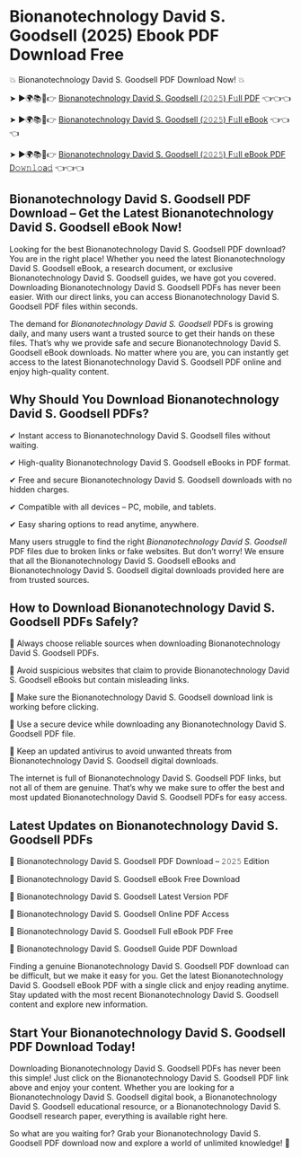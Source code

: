 # Bionanotechnology David S. Goodsell (2025) Ebook PDF Download Free

💥 Bionanotechnology David S. Goodsell PDF Download Now! 💥

➤ ►🌍📚📱👉 [Bionanotechnology David S. Goodsell (𝟸𝟶𝟸𝟻) F𝚞ll PDF](https://getpdf.xyz/bionanotechnology-david-s.-goodsell) 👈👈👈


➤ ►🌍📚📱👉 [Bionanotechnology David S. Goodsell (𝟸𝟶𝟸𝟻) F𝚞ll eBook](https://getpdf.xyz/bionanotechnology-david-s.-goodsell) 👈👈👈


➤ ►🌍📚📱👉 [Bionanotechnology David S. Goodsell (𝟸𝟶𝟸𝟻) F𝚞ll eBook PDF D𝚘𝚠𝚗𝚕𝚘a𝚍](https://getpdf.xyz/bionanotechnology-david-s.-goodsell) 👈👈👈


## Bionanotechnology David S. Goodsell PDF Download – Get the Latest Bionanotechnology David S. Goodsell eBook Now!

Looking for the best Bionanotechnology David S. Goodsell PDF download? You are in the right place! Whether you need the latest Bionanotechnology David S. Goodsell eBook, a research document, or exclusive Bionanotechnology David S. Goodsell guides, we have got you covered. Downloading Bionanotechnology David S. Goodsell PDFs has never been easier. With our direct links, you can access Bionanotechnology David S. Goodsell PDF files within seconds.

The demand for *Bionanotechnology David S. Goodsell* PDFs is growing daily, and many users want a trusted source to get their hands on these files. That’s why we provide safe and secure Bionanotechnology David S. Goodsell eBook downloads. No matter where you are, you can instantly get access to the latest Bionanotechnology David S. Goodsell PDF online and enjoy high-quality content.

## Why Should You Download Bionanotechnology David S. Goodsell PDFs?

✔ Instant access to Bionanotechnology David S. Goodsell files without waiting.

✔ High-quality Bionanotechnology David S. Goodsell eBooks in PDF format.

✔ Free and secure Bionanotechnology David S. Goodsell downloads with no hidden charges.

✔ Compatible with all devices – PC, mobile, and tablets.

✔ Easy sharing options to read anytime, anywhere.

Many users struggle to find the right *Bionanotechnology David S. Goodsell* PDF files due to broken links or fake websites. But don’t worry! We ensure that all the Bionanotechnology David S. Goodsell eBooks and Bionanotechnology David S. Goodsell digital downloads provided here are from trusted sources.

## How to Download Bionanotechnology David S. Goodsell PDFs Safely?

📌 Always choose reliable sources when downloading Bionanotechnology David S. Goodsell PDFs.

📌 Avoid suspicious websites that claim to provide Bionanotechnology David S. Goodsell eBooks but contain misleading links.

📌 Make sure the Bionanotechnology David S. Goodsell download link is working before clicking.

📌 Use a secure device while downloading any Bionanotechnology David S. Goodsell PDF file.

📌 Keep an updated antivirus to avoid unwanted threats from Bionanotechnology David S. Goodsell digital downloads.

The internet is full of Bionanotechnology David S. Goodsell PDF links, but not all of them are genuine. That’s why we make sure to offer the best and most updated Bionanotechnology David S. Goodsell PDFs for easy access.

## Latest Updates on Bionanotechnology David S. Goodsell PDFs

🔹 Bionanotechnology David S. Goodsell PDF Download – 𝟸𝟶𝟸𝟻 Edition

🔹 Bionanotechnology David S. Goodsell eBook Free Download

🔹 Bionanotechnology David S. Goodsell Latest Version PDF

🔹 Bionanotechnology David S. Goodsell Online PDF Access

🔹 Bionanotechnology David S. Goodsell Full eBook PDF Free

🔹 Bionanotechnology David S. Goodsell Guide PDF Download

Finding a genuine Bionanotechnology David S. Goodsell PDF download can be difficult, but we make it easy for you. Get the latest Bionanotechnology David S. Goodsell eBook PDF with a single click and enjoy reading anytime. Stay updated with the most recent Bionanotechnology David S. Goodsell content and explore new information.

## Start Your Bionanotechnology David S. Goodsell PDF Download Today!

Downloading Bionanotechnology David S. Goodsell PDFs has never been this simple! Just click on the Bionanotechnology David S. Goodsell PDF link above and enjoy your content. Whether you are looking for a Bionanotechnology David S. Goodsell digital book, a Bionanotechnology David S. Goodsell educational resource, or a Bionanotechnology David S. Goodsell research paper, everything is available right here.

So what are you waiting for? Grab your Bionanotechnology David S. Goodsell PDF download now and explore a world of unlimited knowledge! 🚀